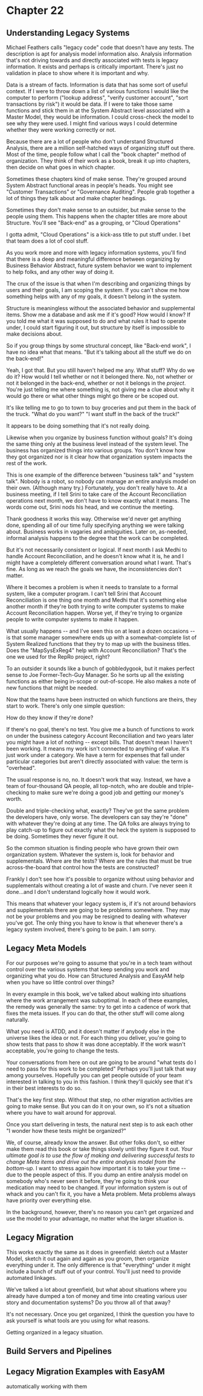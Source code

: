 # Chapter 22

## Understanding Legacy Systems

Michael Feathers calls "legacy code" code that doesn't have any tests. The description is apt for analysis model information also. Analysis information that's not driving towards and directly associated with tests is legacy information. It exists and perhaps is critically important. There's just no validation in place to show where it is important and why. 

Data is a stream of facts. Information is data that has some sort of useful context. If I were to throw down a list of various functions I would like the computer to perform ("lookup address", "verify customer account", "sort transactions by risk") it would be data. If I were to take those same functions and stick them in at the System Abstract level associated with a Master Model, they would be information. I could cross-check the model to see why they were used. I might find various ways I could determine whether they were working correctly or not.

Because there are a lot of people who don't understand Structured Analysis, there are a million self-hatched ways of organizing stuff out there. Most of the time, people follow what I call the "book chapter" method of organization. They think of their work as a book, break it up into chapters, then decide on what goes in which chapter.

Sometimes these chapters kind of make sense. They're grouped around System Abstract functional areas in people's heads. You might see "Customer Transactions" or "Governance Auditing". People grab together a lot of things they talk about and make chapter headings.

Sometimes they don't make sense to an outsider, but make sense to the people using them. This happens when the chapter titles are more about Structure. You'll see "Back-end" as a grouping, or "Cloud Operations"

I gotta admit, "Cloud Operations" is a kick-ass title to put stuff under. I bet that team does a lot of cool stuff.

As you work more and more with legacy information systems, you'll find that there is a deep and meaningful difference between organizing by Business Behavior Abstract, future system behavior we want to implement to help folks, and any other way of doing it.

The crux of the issue is that when I'm describing and organizing things by users and their goals, I am scoping the system. If you can't show me how something helps with any of my goals, it doesn't belong in the system.

Structure is meaningless without the associated behavior and supplemental items. Show me a database and ask me if it's good? How would I know? If you told me what it was supposed to do and what rules it had to operate under, I could start figuring it out, but structure by itself is impossible to make decisions about.

So if you group things by some structural concept, like "Back-end work", I have no idea what that means. "But it's talking about all the stuff we do on the back-end!"

Yeah, I got that. But you still haven't helped me any. What stuff? Why do we do it? How would I tell whether or not it belonged there. No, not whether or not it belonged in the back-end, whether or not it belongs in the *project*. You're just telling me where something is, not giving me a clue about why it would go there or what other things might go there or be scoped out.

It's like telling me to go to town to buy groceries and put them in the back of the truck. "What do you want?" "I want stuff in the back of the truck!"

It appears to be doing something that it's not really doing.

Likewise when you organize by business function without goals? It's doing the same thing only at the business level instead of the system level. The business has organized things into various groups. You don't know how they got organized nor is it clear how that organization system impacts the rest of the work.

This is one example of the difference between "business talk" and "system talk". Nobody is a robot, so nobody can manage an entire analysis model on their own. (Although many try.) Fortunately, you don't really have to. At a business meeting, if I tell Srini to take care of the Account Reconciliation operations next month, we don't have to know exactly what it means. The words come out, Srini nods his head, and we continue the meeting.

Thank goodness it works this way. Otherwise we'd never get anything done, spending all of our time fully specifying anything we were talking about. Business works in vagaries and ambiguities. Later on, as-needed, informal analysis happens to the degree that the work can be completed.

But it's not necessarily consistent or logical. If next month I ask Medhi to handle Account Reconciliation, and he doesn't know what it is, he and I might have a completely different conversation around what I want. That's fine. As long as we reach the goals we have, the inconsistencies don't matter.

Where it becomes a problem is when it needs to translate to a formal system, like a computer program. I can't tell Srini that Account Reconciliation is one thing one month and Medhi that it's something else another month if they're both trying to write computer systems to make Account Reconciliation happen. Worse yet, if they're trying to organize people to write computer systems to make it happen.

What usually happens -- and I've seen this on at least a dozen occasions -- is that some manager somewhere ends up with a somewhat-complete list of System Realized functions that they try to map up with the business titles. Does the "MapSysExReg4" help with Account Reconciliation? That's the one we used for the RepRo project, right?

To an outsider it sounds like a bunch of gobbledygook, but it makes perfect sense to Joe Former-Tech-Guy Manager. So he sorts up all the existing functions as either being in-scope or out-of-scope. He also makes a note of new functions that might be needed.

Now that the teams have been instructed on which functions are theirs, they start to work. There's only one simple question:

How do they know if they're done?

If there's no goal, there's no test. You give me a bunch of functions to work on under the business category Account Reconciliation and two years later you might have a lot of nothing -- except bills. That doesn't mean I haven't been working. It means my work isn't connected to anything of value. It's just work under a category. We have a term for expenses that fall under particular categories but aren't directly associated with value: the term is "overhead".

The usual response is no, no. It doesn't work that way. Instead, we have a team of four-thousand QA people, all top-notch, who are double and triple-checking to make sure we're doing a good job and getting our money's worth.

Double and triple-checking what, exactly? They've got the same problem the developers have, only worse. The developers can say they're "done" with whatever they're doing at any time. The QA folks are always trying to play catch-up to figure out exactly what the heck the system is supposed to be doing. Sometimes they never figure it out.

So the common situation is finding people who have grown their own organization system. Whatever the system is, look for behavior and supplementals. Where are the tests? Where are the rules that must be true across-the-board that control how the tests are constructed?

Frankly I don't see how it's possible to organize without using behavior and supplementals without creating a lot of waste and churn. I've never seen it done...and I don't understand logically how it would work.

This means that whatever your legacy system is, if it's not around behaviors and supplementals there are going to be problems somewhere. They may not be your problems and you may be resigned to dealing with whatever you've got. The only thing you have to know is that whenever there's a legacy system involved, there's going to be pain. I am sorry.

## Legacy Meta Models

For our purposes we're going to assume that you're in a tech team without control over the various systems that keep sending you work and organizing what you do. How can Structured Analysis and EasyAM help when you have so little control over things?

In every example in this book, we've talked about walking into situations where the work arrangement was suboptimal. In each of these examples, the remedy was generally the same: try to get into a cadence of work that fixes the meta issues. If you can do that, the other stuff will come along naturally.

What you need is ATDD, and it doesn't matter if anybody else in the universe likes the idea or not. For each thing you deliver, you're going to show tests that pass to show it was done acceptably. If the work wasn't acceptable, you're going to change the tests.

Your conversations from here on out are going to be around "what tests do I need to pass for this work to be completed" Perhaps you'll just talk that way among yourselves. Hopefully you can get people outside of your team interested in talking to you in this fashion. I think they'll quickly see that it's in their best interests to do so.

That's the key first step. Without that step, no other migration activities are going to make sense. But you can do it on your own, so it's not a situation where you have to wait around for approval.

Once you start delivering in tests, the natural next step is to ask each other "I wonder how these tests might be organized?"

We, of course, already know the answer. But other folks don't, so either make them read this book or take things slowly until they figure it out. *Your ultimate goal is to use the flow of making and delivering successful tests to change Meta items and drive out the entire analysis model from the bottom-up*. I want to stress again how important it is to take your time -- due to the people aspect of this. If you dump an entire analysis model on somebody who's never seen it before, they're going to think your medication may need to be changed. If your information system is out of whack and you can't fix it, you have a Meta problem. Meta problems always have priority over everything else.

In the background, however, there's no reason you can't get organized and use the model to your advantage, no matter what the larger situation is.

## Legacy Migration

This works exactly the same as it does in greenfield: sketch out a Master Model, sketch it out again and again as you groom, then organize everything under it. The only difference is that "everything" under it might include a bunch of stuff out of your control. You'll just need to provide automated linkages.











We've talked a lot about greenfield, but what about situations where you already have dumped a ton of money and time into creating various user story and documentation systems? Do you throw all of that away?

It's not necessary. Once you get organized, I think the question you have to ask yourself is what tools are you using for what reasons.

Getting organized in a legacy situation. 



## Build Servers and Pipelines


## Legacy Migration Examples with EasyAM
automatically working with them

